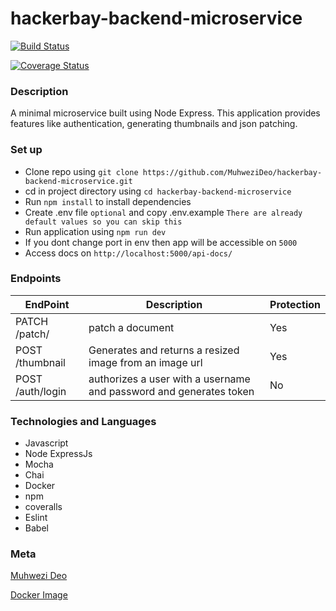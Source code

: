 # hackerbay-backend-microservice

[![Build Status](https://travis-ci.org/MuhweziDeo/hackerbay-backend-microservice.svg?branch=develop)](https://travis-ci.org/MuhweziDeo/hackerbay-backend-microservice)

[![Coverage Status](https://coveralls.io/repos/github/MuhweziDeo/hackerbay-backend-microservice/badge.svg?branch=develop)](https://coveralls.io/github/MuhweziDeo/hackerbay-backend-microservice?branch=develop)

### Description

A minimal microservice built using Node Express.
This application provides features like authentication, generating thumbnails and json patching.

### Set up

- Clone repo using `git clone https://github.com/MuhweziDeo/hackerbay-backend-microservice.git`
- cd in project directory using `cd hackerbay-backend-microservice`
- Run `npm install` to install dependencies
- Create .env file `optional` and copy .env.example `There are already default values so you can skip this`
- Run application using `npm run dev`
- If you dont change port in env then app will be accessible on `5000`
- Access docs on `http://localhost:5000/api-docs/`

### Endpoints

| EndPoint         | Description                                                        | Protection |
| ---------------- | ------------------------------------------------------------------ | ---------- |
| PATCH /patch/    | patch a document                                                   | Yes        |
| POST /thumbnail  | Generates and returns a resized image from an image url            | Yes        |
| POST /auth/login | authorizes a user with a username and password and generates token | No         |

### Technologies and Languages

- Javascript
- Node ExpressJs
- Mocha
- Chai
- Docker
- npm
- coveralls
- Eslint
- Babel

### Meta

[Muhwezi Deo](https://github.com/MuhweziDeo)

[Docker Image](https://hub.docker.com/repository/docker/aggrey256/hacker-bay-microservice)
